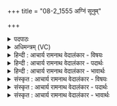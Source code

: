 +++
title = "08-2_1555 अग्निं सूनुम्"

+++
<details><summary>पदपाठः</summary>

अ꣣ग्नि꣢म्। सू꣣नु꣢म्। स꣡ह꣢꣯सः। जा꣣त꣡वे꣢दसम्। जा꣣त꣢। वे꣣दसम्। दाना꣡य꣢। वा꣡र्या꣢꣯णाम्। द्वि꣣ता꣢। यः। भूत्। अ꣣मृ꣡तः꣢। अ꣣। मृ꣡तः꣢꣯। म꣡र्त्ये꣢꣯षु। आ। हो꣡ता꣢꣯। म꣣न्द्र꣡त꣢मः। वि꣣शि꣢। १५५५।
</details>

<details><summary>अधिमन्त्रम् (VC)</summary>

- अग्निः
- सुदीतिपुरुमीढौ तयोर्वान्यतरः
- बार्हतः प्रगाथः (विषमा बृहती, समा सतोबृहती)
- पञ्चमः
</details>

<details><summary>हिन्दी : आचार्य रामनाथ वेदालंकार - विषयः</summary>

अब परमेश्वर के गुणों का वर्णन है।
</details>

<details><summary>हिन्दी : आचार्य रामनाथ वेदालंकार - पदार्थः</summary>

पदार्थान्वय -  (सहसः सूनुम्) बल के प्रेरक, (जातवेदसम्) सर्वज्ञ,सर्वव्यापक,ज्ञान और धन के उत्पादक, (अग्निम्) अग्रनायक जगदीश्वर की (वार्याणाम्) वरणीय सद्गुणों और श्रेष्ठ ऐश्वर्यों के (दानाय) दान के लिए,मैं स्तुति करता हूँ। (मर्त्येषु) मरणधर्मा प्राणियों के मध्य में (अमृतः) अमर और (विशि) मनुष्य-प्रजा में (मन्द्रतमः) अतिशय आनन्दप्रदाता, (होता) जीवनयज्ञ का निष्पादक (यः) जो अग्नि जगदीश्वर (द्विता) दोनों स्थानों में अर्थात् इहलोक में और मोक्षलोक में (आ भूत्) सहायक होता है ॥२॥
</details>

<details><summary>हिन्दी : आचार्य रामनाथ वेदालंकार - भावार्थः</summary>

भावार्थ -  न केवल इस जीवन में, अपितु जन्म-जन्मान्तरों में और मोक्षलोक में भी जो जगदीश्वर हमारे साथ मित्रता का निर्वाह करता है, वह वन्दनीय क्यों न हो ॥२॥ इस खण्ड में परमात्मा का विषय वर्णित होने से इस खण्ड की पूर्व खण्ड के साथ सङ्गति जाननी चाहिए ॥ पन्द्रहवें अध्याय में द्वितीय खण्ड समाप्त ॥
</details>

<details><summary>संस्कृत : आचार्य रामनाथ वेदालंकार - विषयः</summary>

अथ परमेश्वरस्य गुणान् कीर्तयति।
</details>

<details><summary>संस्कृत : आचार्य रामनाथ वेदालंकार - पदार्थः</summary>

पदार्थान्वय -  (सहसः सूनुम्) बलस्य प्रेरकम्, (जातवेदसम्) सर्वज्ञं,सर्वव्यापकं,ज्ञानस्य धनस्य च जनकम् (अग्निम्) अग्रनायकं जगदीश्वरम् (वार्याणाम्) वरणीयानां सद्गुणानां सदैश्वर्याणां च (दानाय) दातये,अहं स्तौमीति शेषः, (मर्त्येषु) मरणधर्मसु प्राणिषु मध्ये (अमृतः) अमरः, (विशि) मानुष्यां प्रजायां च (मन्द्रतमः) अतिशयेन आनन्दप्रदः, (होता) जीवनयज्ञनिष्पादकः (यः) अग्निर्जगदीश्वरः (द्विता) द्वयोरपि स्थानयोः इहलोके परस्मिन् मोक्षलोके च (आ भूत्) सहायको भवति ॥२॥
</details>

<details><summary>संस्कृत : आचार्य रामनाथ वेदालंकार - भावार्थः</summary>

भावार्थ -  न केवलमस्मिन् जीवने, प्रत्युत जन्मजन्मान्तरेषु मोक्षलोके चापि यो जगदीश्वरोऽस्माभिः सखित्वं निर्वहति स कुतो न वन्दनीयः स्यात् ॥२॥ अस्मिन् खण्डे परमात्मविषयवर्णनादेतत्खण्डस्य पूर्वखण्डेन संगतिर्बोध्या ॥
</details>